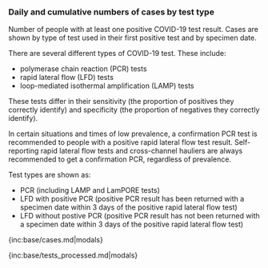 ### Daily and cumulative numbers of cases by test type

Number of people with at least one positive COVID-19 test result. Cases are shown by type of test used in their first positive test and by specimen date. 

There are several different types of COVID-19 test. These include:
* polymerase chain reaction (PCR) tests
* rapid lateral flow (LFD) tests 
* loop-mediated isothermal amplification (LAMP) tests

These tests differ in their sensitivity (the proportion of positives they correctly identify) and specificity (the proportion of negatives they correctly identify). 

In certain situations and times of low prevalence, a confirmation PCR test is recommended to people with a positive rapid lateral flow test result. Self-reporting rapid lateral flow tests and cross-channel hauliers are always recommended to get a confirmation PCR, regardless of prevalence.

Test types are shown as:
* PCR (including LAMP and LamPORE tests)
* LFD with positive PCR (positive PCR result has been returned with a specimen date within 3 days of the positive rapid lateral flow test) 
* LFD without postive PCR (positive PCR result has not been returned with a specimen date within 3 days of the positive rapid lateral flow test)

{inc:base/cases.md|modals}

{inc:base/tests_processed.md|modals}
